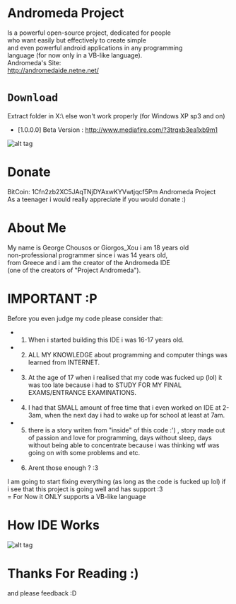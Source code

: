 
# Andromeda Project

Is a powerful open-source project, dedicated for people  
who want easily but effectively to create simple  
and even powerful android applications in any programming  
language (for now only in a VB-like language).  
Andromeda's Site:  
http://andromedaide.netne.net/

# ```Download```
Extract folder in X:\ else won't work properly (for Windows XP sp3 and on)  
- [1.0.0.0] Beta Version : http://www.mediafire.com/?3trqxb3ea1xb9m1  

![alt tag](http://andromedaide.netne.net/Img/idescr.bmp)

# Donate

BitCoin: 1Cfn2zb2XC5JAqTNjDYAxwKYVwtjqcf5Pm Andromeda Project  
As a teenager i would really appreciate if you would donate  :) 

# About Me

My name is George Chousos or Giorgos_Xou i am 18 years old  
non-professional programmer since i was  14 years old,  
from Greece and i am the creator of the Andromeda IDE  
(one of the creators of "Project Andromeda").   

# IMPORTANT :P
Before you even judge my code please consider that:    

- 1) When i started building this IDE i was 16-17 years old.  

- 2) ALL MY KNOWLEDGE about programming and computer things was learned from INTERNET.  

- 3) At the age of 17 when i realised that my code was fucked up (lol) it was
     too late because i had to STUDY FOR MY FINAL EXAMS/ENTRANCE EXAMINATIONS.  

- 4) I had that SMALL amount of free time that i even worked on IDE at 2-3am, when
     the next day i had to wake up for school at least at 7am.  
 
- 5) there is a story writen from "inside" of this code :') , story
     made out of passion and love for programming, days without sleep,
     days without being able to concentrate because i was thinking wtf
     was going on with some problems and etc.  

- 6) Arent those enough ? :3      


I am going to start fixing everything (as long as the code is fucked up lol) if  
i see that this project is going well and has support :3    
= For Now it ONLY supports a VB-like language

# How IDE Works
![alt tag](https://media.giphy.com/media/3o6YgawDflU4JBoweI/source.gif)

# Thanks For Reading :)
and please feedback :D
